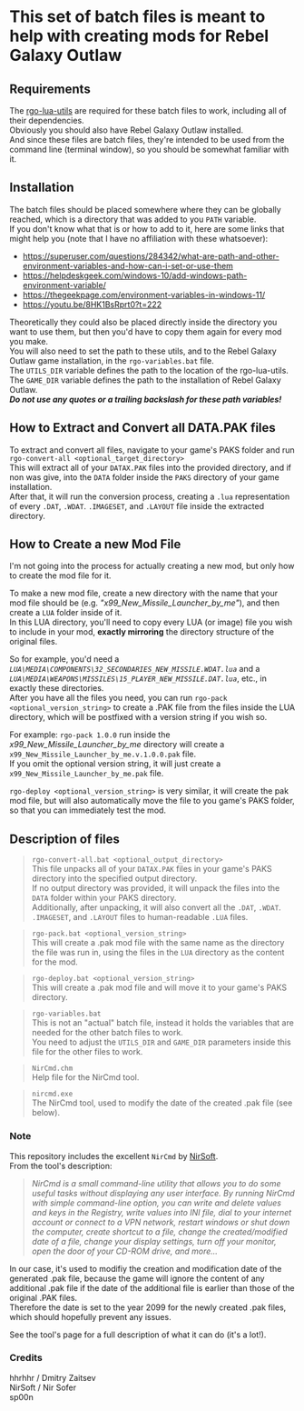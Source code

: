 # This set of batch files is meant to help with creating mods for Rebel Galaxy Outlaw


## Requirements
The [rgo-lua-utils](https://github.com/sp00n/rgo-lua-utils) are required for these batch files to work, including all of their dependencies.  
Obviously you should also have Rebel Galaxy Outlaw installed.  
And since these files are batch files, they're intended to be used from the command line (terminal window), so you should be somewhat familiar with it.  


## Installation
The batch files should be placed somewhere where they can be globally reached, which is a directory that was added to you `PATH` variable.  
If you don't know what that is or how to add to it, here are some links that might help you (note that I have no affiliation with these whatsoever):  
* https://superuser.com/questions/284342/what-are-path-and-other-environment-variables-and-how-can-i-set-or-use-them
* https://helpdeskgeek.com/windows-10/add-windows-path-environment-variable/
* https://thegeekpage.com/environment-variables-in-windows-11/
* https://youtu.be/8HK1BsRprt0?t=222


Theoretically they could also be placed directly inside the directory you want to use them, but then you'd have to copy them again for every mod you make.  
You will also need to set the path to these utils, and to the Rebel Galaxy Outlaw game installation, in the `rgo-variables.bat` file.  
The `UTILS_DIR` variable defines the path to the location of the rgo-lua-utils.  
The `GAME_DIR` variable defines the path to the installation of Rebel Galaxy Outlaw.  
_**Do not use any quotes or a trailing backslash for these path variables!**_  


## How to Extract and Convert all DATA.PAK files
To extract and convert all files, navigate to your game's PAKS folder and run  
`rgo-convert-all <optional_target_directory>`  
This will extract all of your `DATAX.PAK` files into the provided directory, and if non was give, into the `DATA` folder inside the `PAKS` directory of your game installation.  
After that, it will run the conversion process, creating a `.lua` representation of every `.DAT`, `.WDAT`. `.IMAGESET`, and `.LAYOUT` file inside the extracted directory.  


## How to Create a new Mod File
I'm not going into the process for actually creating a new mod, but only how to create the mod file for it.  

To make a new mod file, create a new directory with the name that your mod file should be (e.g. _"x99_New_Missile_Launcher_by_me"_), and then create a `LUA` folder inside of it.  
In this LUA directory, you'll need to copy every LUA (or image) file you wish to include in your mod, **exactly mirroring** the directory structure of the original files.  

So for example, you'd need a _`LUA\MEDIA\COMPONENTS\32_SECONDARIES_NEW_MISSILE.WDAT.lua`_ and a _`LUA\MEDIA\WEAPONS\MISSILES\15_PLAYER_NEW_MISSILE.DAT.lua`_, etc., in exactly these directories.  
After you have all the files you need, you can run `rgo-pack <optional_version_string>` to create a .PAK file from the files inside the LUA directory, which will be postfixed with a version string if you wish so.  

For example: `rgo-pack 1.0.0` run inside the _x99_New_Missile_Launcher_by_me_ directory will create a `x99_New_Missile_Launcher_by_me.v.1.0.0.pak` file.  
If you omit the optional version string, it will just create a `x99_New_Missile_Launcher_by_me.pak` file.  

`rgo-deploy <optional_version_string>` is very similar, it will create the pak mod file, but will also automatically move the file to you game's PAKS folder, so that you can immediately test the mod.  



## Description of files
> `rgo-convert-all.bat <optional_output_directory>`  
> This file unpacks all of your `DATAX.PAK` files in your game's PAKS directory into the specified output directory.  
> If no output directory was provided, it will unpack the files into the `DATA` folder within your PAKS directory.  
> Additionally, after unpacking, it will also convert all the `.DAT`, `.WDAT`. `.IMAGESET`, and `.LAYOUT` files to human-readable `.LUA` files.

> `rgo-pack.bat <optional_version_string>`  
> This will create a .pak mod file with the same name as the directory the file was run in, using the files in the `LUA` directory as the content for the mod.

> `rgo-deploy.bat <optional_version_string>`  
> This will create a .pak mod file and will move it to your game's PAKS directory.

> `rgo-variables.bat`  
> This is not an "actual" batch file, instead it holds the variables that are needed for the other batch files to work.  
> You need to adjust the `UTILS_DIR` and `GAME_DIR` parameters inside this file for the other files to work.

> `NirCmd.chm`  
> Help file for the NirCmd tool.

> `nircmd.exe`  
> The NirCmd tool, used to modify the date of the created .pak file (see below).  
> 
> 

### Note
This repository includes the excellent `NirCmd` by [NirSoft](https://www.nirsoft.net/utils/nircmd.html).  
From the tool's description:  
> _NirCmd is a small command-line utility that allows you to do some useful tasks without displaying any user interface. By running NirCmd with simple command-line option, you can write and delete values and keys in the Registry, write values into INI file, dial to your internet account or connect to a VPN network, restart windows or shut down the computer, create shortcut to a file, change the created/modified date of a file, change your display settings, turn off your monitor, open the door of your CD-ROM drive, and more..._  

In our case, it's used to modifiy the creation and modification date of the generated .pak file, because the game will ignore the content of any additional .pak file if the date of the additional file is earlier than those of the original .PAK files.  
Therefore the date is set to the year 2099 for the newly created .pak files, which should hopefully prevent any issues.  

See the tool's page for a full description of what it can do (it's a lot!).  


### Credits
hhrhhr / Dmitry Zaitsev  
NirSoft / Nir Sofer  
sp00n  
